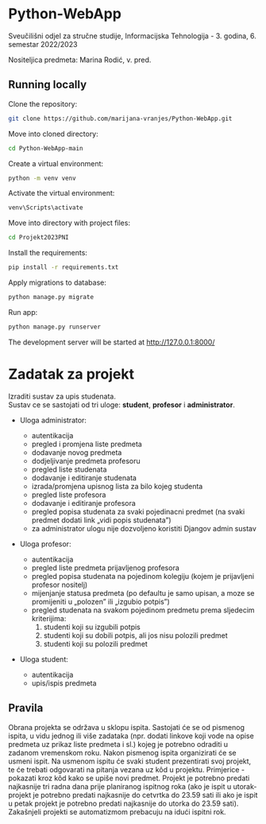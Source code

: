 # Python-WebApp

Sveučilišni odjel za stručne studije, Informacijska Tehnologija - 3. godina, 6. semestar
2022/2023

Nositeljica predmeta: Marina Rodić, v. pred.  

## Running locally  

Clone the repository:
```bash
git clone https://github.com/marijana-vranjes/Python-WebApp.git
```

Move into cloned directory: 
```bash
cd Python-WebApp-main
```

Create a virtual environment:
```bash
python -m venv venv
```

Activate the virtual environment:
```bash
venv\Scripts\activate
```

Move into directory with project files:
```bash
cd Projekt2023PNI
```

Install the requirements:
```bash
pip install -r requirements.txt
```

Apply migrations to database:
```bash
python manage.py migrate
```

Run app:
```bash
python manage.py runserver
```
The development server will be started at http://127.0.0.1:8000/  

# Zadatak za projekt

Izraditi sustav za upis studenata.  
Sustav ce se sastojati od tri uloge: **student**, **profesor** i **administrator**.

- Uloga administrator:
    - autentikacija
    - pregled i promjena liste predmeta
    - dodavanje novog predmeta
    - dodjeljivanje predmeta profesoru
    - pregled liste studenata
    - dodavanje i editiranje studenata
    - izrada/promjena upisnog lista za bilo kojeg studenta
    - pregled liste profesora
    - dodavanje i editiranje profesora
    - pregled popisa studenata za svaki pojedinacni predmet (na svaki predmet dodati link „vidi popis studenata”)
    - za administrator ulogu nije dozvoljeno koristiti Djangov admin sustav  

- Uloga profesor:
    - autentikacija
    - pregled liste predmeta prijavljenog profesora
    - pregled popisa studenata na pojedinom kolegiju (kojem je prijavljeni profesor nositelj)
    - mijenjanje statusa predmeta (po defaultu je samo upisan, a moze se promijeniti u „polozen” ili „izgubio potpis”)
    - pregled studenata na svakom pojedinom predmetu prema sljedecim kriterijima:
        1. studenti koji su izgubili potpis
        2. studenti koji su dobili potpis, ali jos nisu polozili predmet
        3. studenti koji su polozili predmet  

- Uloga student:
    - autentikacija
    - upis/ispis predmeta  

## Pravila
Obrana projekta se održava u sklopu ispita. Sastojati će se od pismenog ispita, u vidu jednog ili više zadataka (npr. dodati linkove koji vode na opise predmeta uz prikaz liste predmeta i sl.) kojeg je potrebno odraditi u zadanom vremenskom roku. Nakon pismenog ispita organizirati će se usmeni ispit. Na usmenom ispitu će svaki student prezentirati svoj projekt, te će trebati odgovarati na pitanja vezana uz kôd u projektu. Primjerice - pokazati kroz kôd kako se upiše novi predmet. Projekt je potrebno predati najkasnije tri radna dana prije planiranog ispitnog roka (ako je ispit u utorak-projekt je potrebno predati najkasnije do cetvrtka do 23.59 sati ili ako je ispit u petak projekt je potrebno predati najkasnije do utorka do 23.59 sati). Zakašnjeli projekti se automatizmom prebacuju na idući ispitni rok.
